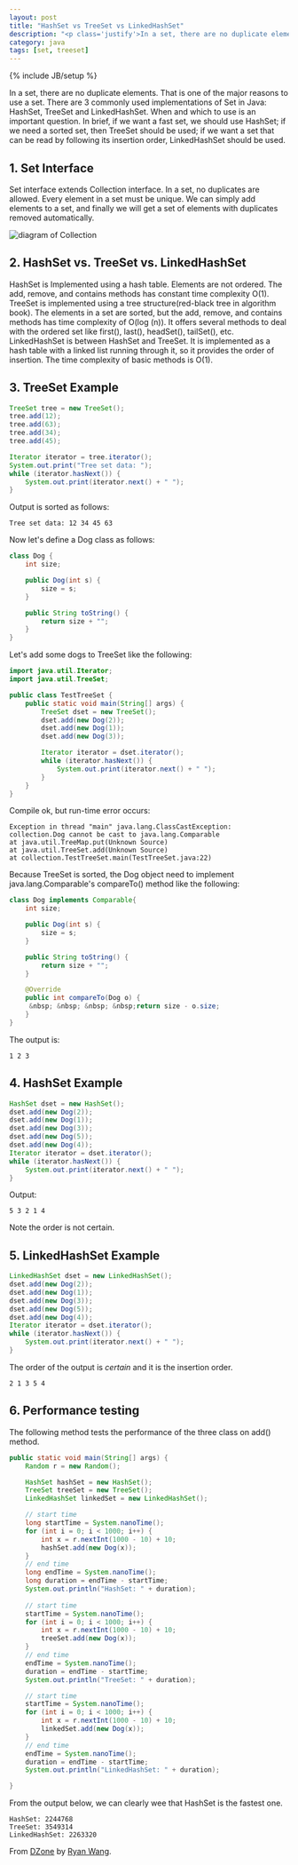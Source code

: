 ```yaml
---
layout: post
title: "HashSet vs TreeSet vs LinkedHashSet"
description: "<p class='justify'>In a set, there are no duplicate elements. That is one of the major reasons to use a set. There are 3 commonly used implementations of Set in Java: HashSet, TreeSet and LinkedHashSet. When and which to use is an important question. In brief, if we want a fast set, we should use HashSet; if we need a sorted set, then TreeSet should be used; if we want a set that can be read by following its insertion order, LinkedHashSet should be used.</p>"
category: java
tags: [set, treeset]
---
```

{% include JB/setup %}

<p class="justify">In a set, there are no duplicate elements. That is one of the major reasons to use a set. There are 3 commonly used implementations of Set in Java: HashSet, TreeSet and LinkedHashSet. When and which to use is an important question. In brief, if we want a fast set, we should use HashSet; if we need a sorted set, then TreeSet should be used; if we want a set that can be read by following its insertion order, LinkedHashSet should be used. </p> 

## 1. Set Interface 

<p class="justify">Set interface extends Collection interface. In a set, no duplicates are allowed. Every element in a set must be unique. We can simply add elements to a set, and finally we will get a set of elements with duplicates removed automatically. </p> 

![diagram of Collection](/assets/images/2013/02/java-collection-hierarchy.jpeg)

## 2. HashSet vs. TreeSet vs. LinkedHashSet 

<p class="justify">HashSet is Implemented using a hash table. Elements are not ordered. The add, remove, and contains methods has constant time complexity O(1). TreeSet is implemented using a tree structure(red-black tree in algorithm book). The elements in a set are sorted, but the add, remove, and contains methods has  time complexity of O(log (n)). It offers several methods to deal with the ordered set like first(), last(), headSet(), tailSet(), etc.  LinkedHashSet is between HashSet and TreeSet. It is implemented as a hash table with a linked list running through it, so it provides the order of insertion. The time complexity of basic methods is O(1).  </p>  

## 3. TreeSet Example

```java
TreeSet tree = new TreeSet();
tree.add(12);
tree.add(63);
tree.add(34);
tree.add(45);

Iterator iterator = tree.iterator();
System.out.print("Tree set data: ");
while (iterator.hasNext()) {
    System.out.print(iterator.next() + " ");
}
```

Output is sorted as follows:

`Tree set data: 12 34 45 63`

Now let's define a Dog class as follows:

```java
class Dog {
	int size;

	public Dog(int s) {
		size = s;
	}

	public String toString() {
		return size + "";
	}
}
```

Let's add some dogs to TreeSet like the following:

```java
import java.util.Iterator;
import java.util.TreeSet;

public class TestTreeSet {
	public static void main(String[] args) {
		TreeSet dset = new TreeSet();
		dset.add(new Dog(2));
		dset.add(new Dog(1));
		dset.add(new Dog(3));

		Iterator iterator = dset.iterator();
		while (iterator.hasNext()) {
			System.out.print(iterator.next() + " ");
		}
	}
}
```

Compile ok, but run-time error occurs:

```
Exception in thread "main" java.lang.ClassCastException: 
collection.Dog cannot be cast to java.lang.Comparable 
at java.util.TreeMap.put(Unknown Source) 
at java.util.TreeSet.add(Unknown Source) 
at collection.TestTreeSet.main(TestTreeSet.java:22) 
```

Because TreeSet is sorted, the Dog object need to implement java.lang.Comparable's compareTo() method like the following:

```java
class Dog implements Comparable{
	int size;

	public Dog(int s) {
		size = s;
	}

	public String toString() {
		return size + "";
	}

	@Override
	public int compareTo(Dog o) {
	 &nbsp; &nbsp; &nbsp; &nbsp;return size - o.size;
	}
}
```

The output is: 

`1 2 3`

## 4. HashSet Example

```java
HashSet dset = new HashSet();
dset.add(new Dog(2));
dset.add(new Dog(1));
dset.add(new Dog(3));
dset.add(new Dog(5));
dset.add(new Dog(4));
Iterator iterator = dset.iterator();
while (iterator.hasNext()) {
	System.out.print(iterator.next() + " ");
}
```

Output:

`5 3 2 1 4`

Note the order is not certain. 

## 5. LinkedHashSet Example

```java
LinkedHashSet dset = new LinkedHashSet();
dset.add(new Dog(2));
dset.add(new Dog(1));
dset.add(new Dog(3));
dset.add(new Dog(5));
dset.add(new Dog(4));
Iterator iterator = dset.iterator();
while (iterator.hasNext()) {
	System.out.print(iterator.next() + " ");
}
```

The order of the output is *certain* and it is the insertion order. 

`2 1 3 5 4`

## 6. Performance testing

The following method tests the performance of the three class on add() method. 

```java
public static void main(String[] args) {
	Random r = new Random();

	HashSet hashSet = new HashSet();
	TreeSet treeSet = new TreeSet();
	LinkedHashSet linkedSet = new LinkedHashSet();

	// start time
	long startTime = System.nanoTime();
	for (int i = 0; i < 1000; i++) {
		int x = r.nextInt(1000 - 10) + 10;
		hashSet.add(new Dog(x));
	}
	// end time
	long endTime = System.nanoTime();
	long duration = endTime - startTime;
	System.out.println("HashSet: " + duration);
	
	// start time
	startTime = System.nanoTime();
	for (int i = 0; i < 1000; i++) {
		int x = r.nextInt(1000 - 10) + 10;
		treeSet.add(new Dog(x));
	}
	// end time
	endTime = System.nanoTime();
	duration = endTime - startTime;
	System.out.println("TreeSet: " + duration);

	// start time
	startTime = System.nanoTime();
	for (int i = 0; i < 1000; i++) {
		int x = r.nextInt(1000 - 10) + 10;
		linkedSet.add(new Dog(x));
	}
	// end time
	endTime = System.nanoTime();
	duration = endTime - startTime;
	System.out.println("LinkedHashSet: " + duration);

}
```

From the output below, we can clearly wee that HashSet is the fastest one. 

```
HashSet: 2244768 
TreeSet: 3549314 
LinkedHashSet: 2263320
```

From [DZone](http://java.dzone.com/articles/hashset-vs-treeset-vs) by [Ryan Wang](http://java.dzone.com/users/xiaoran-wang).



